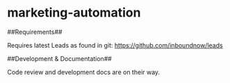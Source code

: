 marketing-automation
====================


##Requirements##

Requires latest Leads as found in git: https://github.com/inboundnow/leads

##Development & Documentation##

Code review and development docs are on their way. 

